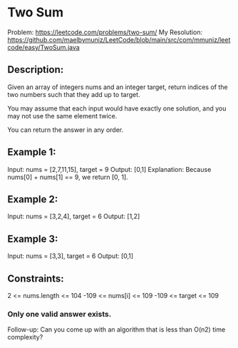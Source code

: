 # Two Sum

Problem: https://leetcode.com/problems/two-sum/
My Resolution: https://github.com/maelbymuniz/LeetCode/blob/main/src/com/mmuniz/leetcode/easy/TwoSum.java

## Description: 
Given an array of integers nums and an integer target,
return indices of the two numbers such that they add up to target.

You may assume that each input would have exactly one solution,
and you may not use the same element twice.

You can return the answer in any order.


## Example 1:
Input: nums = [2,7,11,15], target = 9
Output: [0,1]
Explanation: Because nums[0] + nums[1] == 9, we return [0, 1].

## Example 2:
Input: nums = [3,2,4], target = 6
Output: [1,2]

## Example 3:
Input: nums = [3,3], target = 6
Output: [0,1]

## Constraints:
2 <= nums.length <= 104
-109 <= nums[i] <= 109
-109 <= target <= 109
### Only one valid answer exists.


Follow-up: Can you come up with an algorithm that is less than O(n2) time complexity?